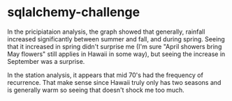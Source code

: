 # sqlalchemy-challenge

In the pricipiataion analysis, the graph showed that generally, rainfall increased significantly between summer and fall, and during spring. Seeing that it increased in spring didn't surprise me (I'm sure "April showers bring May flowers" still applies in Hawaii in some way), but seeing the increase in September was a surprise. 

In the station analysis, it appears that mid 70's had the frequency of recurrence. That make sense since Hawaii truly only has two seasons and is generally warm so seeing that doesn't shock me too much. 